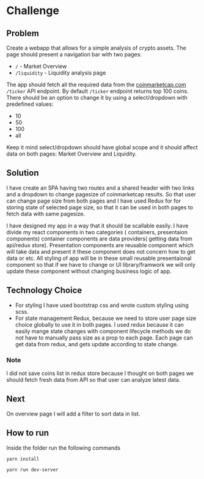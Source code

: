 # Challenge
## Problem

Create a webapp that allows for a simple analysis of crypto assets. The page should present a navigation bar with two pages:
* `/` - Market Overview
* `/liquidity` -  Liquidity analysis page

The app should fetch all the required data from the [coinmarketcap.com](https://coinmarketcap.com/) `/ticker` API endpoint.
By default `/ticker` endpoint returns top 100 coins. There should be an option to change it by using a select/dropdown with predefined values:

* 10
* 50
* 100
* all

Keep it mind select/dropdown should have global scope and it should affect data on both pages: Market Overview and Liquidity.

## Solution

I have create an SPA having two routes and a shared header with two links and a dropdown to change pagesize of coinmarketcap results. So that user can change page size from both pages and I have used Redux for for storing state of selected page size, so that it can be used in both pages to fetch data with same pagesize.

I have designed my app in a way that it should be scallable easily. I have divide my react components in two categories ( containers, presentaion components) container components are data providers( getting data from api/redux store). Presentation components are reusable component which will take data and present it these component does not concern how to get data or etc. All styling of app will be in these small reusable presentaional component so that if we have to change or UI library/framwork we will only update these component without changing business logic of app.

## Technology Choice

* For styling I have used bootstrap css and wrote custom styling using scss.
* For state management Redux, because we need to store user page size choice globally to use it in both pages. I used redux because it can easily mange state changes with component lifecycle methods we do not have to manually pass size as a prop to each page. Each page can get data from redux, and gets update according to state change.

### Note

I did not save coins list in redux store because I thought on both pages we should fetch fresh data from API so that user can analyze latest data.

## Next

On overview page I will add a filter to sort data in list.

## How to run 

Inside the folder run the following commands

`yarn install`

`yarn run dev-server`
